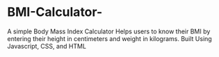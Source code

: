 # BMI-Calculator-

A simple Body Mass Index Calculator 
Helps users to know their BMI by entering their height in centimeters and weight in kilograms.
Built Using Javascript, CSS, and HTML
